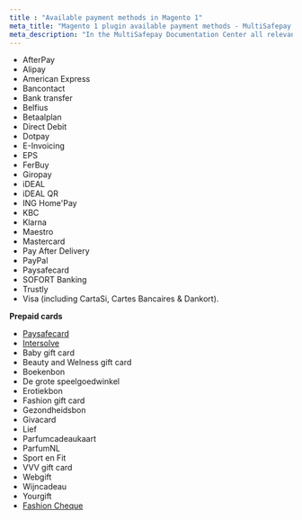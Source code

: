 ```yaml
---
title : "Available payment methods in Magento 1"
meta_title: "Magento 1 plugin available payment methods - MultiSafepay Documentation Center"
meta_description: "In the MultiSafepay Documentation Center all relevant information regarding our Plugins and API. As well as Support pages for Payment Method, Tools and General Questions. You can also find the contact details of our Support Team and Integration Team."
---
```

+ AfterPay
+ Alipay
+ American Express
+ Bancontact
+ Bank transfer
+ Belfius
+ Betaalplan
+ Direct Debit
+ Dotpay
+ E-Invoicing
+ EPS
+ FerBuy
+ Giropay
+ iDEAL
+ iDEAL QR
+ ING Home'Pay
+ KBC
+ Klarna
+ Maestro
+ Mastercard
+ Pay After Delivery
+ PayPal
+ Paysafecard
+ SOFORT Banking
+ Trustly
+ Visa (including CartaSi, Cartes Bancaires & Dankort).


__Prepaid cards__ 

+ [Paysafecard](/payment-methods/paysafecard/)
+ [Intersolve](/payment-methods/gift-cards)
+ Baby gift card
+ Beauty and Welness gift card
+ Boekenbon
+ De grote speelgoedwinkel
+ Erotiekbon
+ Fashion gift card
+ Gezondheidsbon
+ Givacard
+ Lief
+ Parfumcadeaukaart
+ ParfumNL
+ Sport en Fit
+ VVV gift card
+ Webgift
+ Wijncadeau
+ Yourgift
+ [Fashion Cheque](/payment-methods/gift-cards)